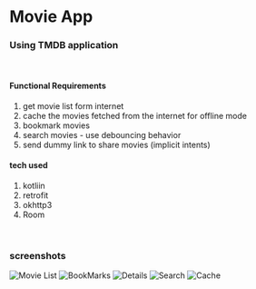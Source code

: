 # Movie App
### Using TMDB application

&nbsp;

#### Functional Requirements
1. get movie list form internet
2. cache the movies fetched from the internet for offline mode
3. bookmark movies
4. search movies - use debouncing behavior
5. send dummy link to share movies (implicit intents)

#### tech used
1. kotliin
2. retrofit
3. okhttp3
4. Room

&nbsp;

### screenshots
![Movie List](screenshots/movie_list.png)
![BookMarks](screenshots/bookmark.png)
![Details](screenshots/details.png)
![Search](screenshots/search.png)
![Cache](screenshots/cache.png)
